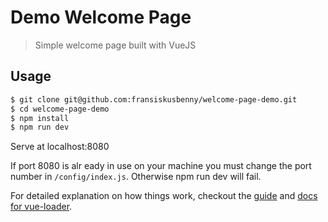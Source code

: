 # Demo Welcome Page

> Simple welcome page built with VueJS

## Usage

``` bash
$ git clone git@github.com:fransiskusbenny/welcome-page-demo.git
$ cd welcome-page-demo
$ npm install
$ npm run dev
```

Serve at localhost:8080

If port 8080 is alr
eady in use on your machine you must change the port number in ```/config/index.js```. Otherwise npm run dev will fail.

For detailed explanation on how things work, checkout the [guide](http://vuejs-templates.github.io/webpack/) and [docs for vue-loader](http://vuejs.github.io/vue-loader).
